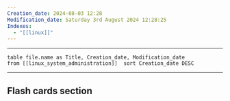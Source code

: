 ```yaml
---
Creation_date: 2024-08-03 12:28
Modification_date: Saturday 3rd August 2024 12:28:25
Indexes:
  - "[[linux]]"
---
```


----



```dataview
table file.name as Title, Creation_date, Modification_date
from [[linux_system_administration]]  sort Creation_date DESC
```























---
## Flash cards section
